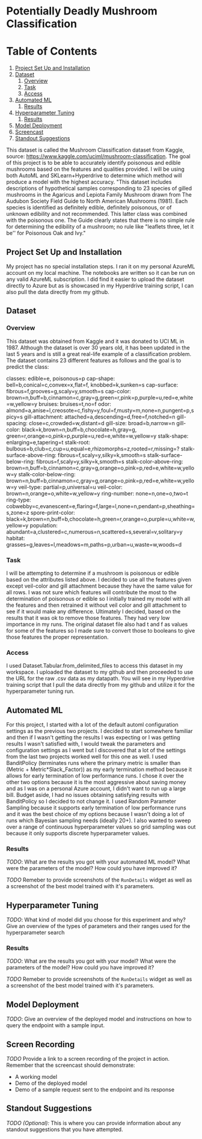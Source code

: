 # Potentially Deadly Mushroom Classification

# Table of Contents
1. [Project Set Up and Installation](#setup)
2. [Dataset](#data)
	1. [Overview](#overview)
	2. [Task](#task)
	3. [Access](#access)
3. [Automated ML](#auotml)
	1. [Results](#automl-results)
4. [Hyperparameter Tuning](#hyper)
	1. [Results](#hyper-results)
5. [Model Deployment](#deploy)
6. [Screencast](#screencast)
7. [Standout Suggestions](#standout)

This dataset is called the Mushroom Classification dataset from Kaggle, source: https://www.kaggle.com/uciml/mushroom-classification.
The goal of this project is to be able to accurately identify poisonous and edible mushrooms based on the features and qualities provided. I will 
be using both AutoML and SKLearn+Hyperdrive to determine which method will produce a model with the highest accuracy.
"This dataset includes descriptions of hypothetical samples corresponding to 23 species of gilled mushrooms in the Agaricus and Lepiota Family 
Mushroom drawn from The Audubon Society Field Guide to North American Mushrooms (1981). Each species is identified as definitely edible, 
definitely poisonous, or of unknown edibility and not recommended. This latter class was combined with the poisonous one. The Guide clearly states 
that there is no simple rule for determining the edibility of a mushroom; no rule like "leaflets three, let it be'' for Poisonous Oak and Ivy." 

## Project Set Up and Installation <a name="setup" />
My project has no special installation steps. I ran it on my personal AzureML account on my local machine. The notebooks are written so it can be 
run on any valid AzureML subscription.
I did find it easier to upload the dataset directly to Azure but as is showcased in my Hyperdrive training script, I can also pull the data 
directly from my github.

## Dataset <a name="data" />

### Overview <a name="overview" />
This dataset was obtained from Kaggle and it was donated to UCI ML in 1987. Although the dataset is over 30 years old, it has been updated in the 
last 5 years and is still a great real-life example of a classification problem.
The dataset contains 23 different features as follows and the goal is to predict the class:

classes: edible=e, poisonous=p
cap-shape: bell=b,conical=c,convex=x,flat=f, knobbed=k,sunken=s
cap-surface: fibrous=f,grooves=g,scaly=y,smooth=s
cap-color: brown=n,buff=b,cinnamon=c,gray=g,green=r,pink=p,purple=u,red=e,white=w,yellow=y
bruises: bruises=t,no=f
odor: almond=a,anise=l,creosote=c,fishy=y,foul=f,musty=m,none=n,pungent=p,spicy=s
gill-attachment: attached=a,descending=d,free=f,notched=n
gill-spacing: close=c,crowded=w,distant=d
gill-size: broad=b,narrow=n
gill-color: black=k,brown=n,buff=b,chocolate=h,gray=g, green=r,orange=o,pink=p,purple=u,red=e,white=w,yellow=y
stalk-shape: enlarging=e,tapering=t
stalk-root: bulbous=b,club=c,cup=u,equal=e,rhizomorphs=z,rooted=r,missing=?
stalk-surface-above-ring: fibrous=f,scaly=y,silky=k,smooth=s
stalk-surface-below-ring: fibrous=f,scaly=y,silky=k,smooth=s
stalk-color-above-ring: brown=n,buff=b,cinnamon=c,gray=g,orange=o,pink=p,red=e,white=w,yellow=y
stalk-color-below-ring: brown=n,buff=b,cinnamon=c,gray=g,orange=o,pink=p,red=e,white=w,yellow=y
veil-type: partial=p,universal=u
veil-color: brown=n,orange=o,white=w,yellow=y
ring-number: none=n,one=o,two=t
ring-type: cobwebby=c,evanescent=e,flaring=f,large=l,none=n,pendant=p,sheathing=s,zone=z
spore-print-color: black=k,brown=n,buff=b,chocolate=h,green=r,orange=o,purple=u,white=w,yellow=y
population: abundant=a,clustered=c,numerous=n,scattered=s,several=v,solitary=y
habitat: grasses=g,leaves=l,meadows=m,paths=p,urban=u,waste=w,woods=d

### Task <a name="task" />
I will be attempting to determine if a mushroom is poisonous or edible based on the attributes listed above. I decided to use all the features 
given except veil-color and gill attachment because they have the same value for all rows.
I was not sure which features will contribute the most to the determination of poisonous or edible so I initially trained my model with all the 
features and then retrained it without veil color and gill attachment to see if it would make any difference.
Ultimately I decided, based on the results that it was ok to remove those features. They had very low importance in my runs.
The original dataset file also had t and f as values for some of the features so I made sure to convert those to booleans to give those features 
the proper representation.

### Access <a name="access" />
I used Dataset.Tabular.from_delimited_files to access this dataset in my workspace. I uploaded the dataset to my github and then proceeded to use 
the URL for the raw .csv data as my datapath.
You will see in my Hyperdrive training script that I pull the data directly from my github and utilize it for the hyperparameter tuning run.

## Automated ML <a name="automl" />
For this project, I started with a lot of the default automl configuration settings as the previous two projects.
I decided to start somewhere familiar and then if I wasn't getting the results I was expecting or I was getting results I wasn't satisfied with, I 
would tweak the parameters and configuration settings as I went but I discovered that a lot of the settings from the last two projects worked well 
for this one as well.
I used BanditPolicy (terminates runs where the primary metric is smaller than (Metric + Metric*Slack_Factor)) as my early termination method 
because it allows for early termination of low performance runs. I chose it over the other two options because it is the most aggressive about 
saving money and as I was on a personal Azure account, I didn't want to run up a large bill. Budget aside, I had no issues obtaining satisfying 
results with BanditPolicy so I decided to not change it.
I used Random Parameter Sampling because it supports early termination of low performance runs and it was the best choice of my options because I 
wasn't doing a lot of runs which Bayesian sampling needs (ideally 20+). I also wanted to sweep over a range of continuous hyperparameter values so 
grid sampling was out because it only supports discrete hyperparameter values.

### Results <a name="automl-results" />
*TODO*: What are the results you got with your automated ML model? What were the parameters of the model? How could you have improved it?

*TODO* Remeber to provide screenshots of the `RunDetails` widget as well as a screenshot of the best model trained with it's parameters.

## Hyperparameter Tuning <a name="hyper" />
*TODO*: What kind of model did you choose for this experiment and why? Give an overview of the types of parameters and their ranges used for the 
hyperparameter search


### Results <a name="hyper-results" />
*TODO*: What are the results you got with your model? What were the parameters of the model? How could you have improved it?

*TODO* Remeber to provide screenshots of the `RunDetails` widget as well as a screenshot of the best model trained with it's parameters.

## Model Deployment <a name="deploy" />
*TODO*: Give an overview of the deployed model and instructions on how to query the endpoint with a sample input.

## Screen Recording <a name="screencast" />
*TODO* Provide a link to a screen recording of the project in action. Remember that the screencast should demonstrate:
- A working model
- Demo of the deployed  model
- Demo of a sample request sent to the endpoint and its response

## Standout Suggestions <a name="standout" />
*TODO (Optional):* This is where you can provide information about any standout suggestions that you have attempted.
